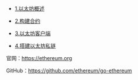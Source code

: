 - [1.以太坊概述](doc/blockchain/ethereum/1-以太坊概述.md)

- [2.构建合约](doc/blockchain/ethereum/2-构建水龙头合约.md)

- [3.以太坊客户端](doc/blockchain/ethereum/3-以太坊客户端.md)

- [4.搭建以太坊私链](doc/blockchain/ethereum/4-搭建以太坊私链.md)

官网：https://ethereum.org

GitHub：https://github.com/ethereum/go-ethereum
